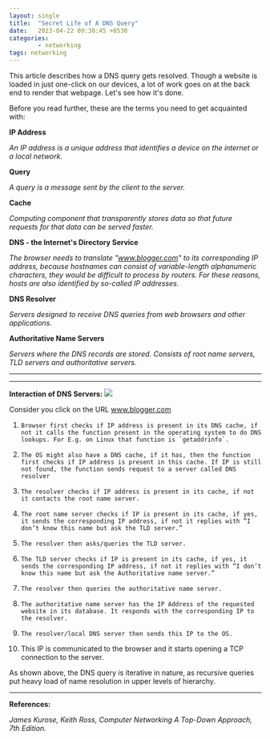 ```yaml
---
layout: single
title:  "Secret Life of A DNS Query"
date:   2023-04-22 09:30:45 +0530
categories: 
        - networking
tags: networking
---
```

This article describes how a DNS query gets resolved. Though a website is loaded in just one-click on our devices, a lot of work goes on at the back end to render that webpage. Let's see how it's done.

Before you read further, these are the terms you need to get acquainted with:

**IP Address**

*An IP address is a unique address that identifies a device on the internet or a local network.*

**Query**

*A query is a message sent by the client to the server.*

**Cache**

*Computing component that transparently stores data so that future requests for that data can be served faster.*

**DNS - the Internet's Directory Service**

*The browser needs to translate "www.blogger.com" to its corresponding IP address, because hostnames can consist of variable-length alphanumeric characters, they would be difficult to process by routers. For these reasons, hosts are also identified by so-called IP addresses.*

**DNS Resolver**

*Servers designed to receive DNS queries from web browsers and other applications.*

**Authoritative Name Servers**

*Servers where the DNS records are stored. Consists of root name servers, TLD servers and authoritative servers.*

----

****
**Interaction of DNS Servers:**
<img src="{{ site.baseurl }}/images/dns_query.jpg">

Consider you click on the URL www.blogger.com

1.     Browser first checks if IP address is present in its DNS cache, if not it calls the function present in the operating system to do DNS lookups. For E.g. on Linux that function is `getaddrinfo`.

2.     The OS might also have a DNS cache, if it has, then the function first checks if IP address is present in this cache. If IP is still not found, the function sends request to a server called DNS resolver

3.     The resolver checks if IP address is present in its cache, if not it contacts the root name server.

4.     The root name server checks if IP is present in its cache, if yes, it sends the corresponding IP address, if not it replies with “I don’t know this name but ask the TLD server.” 

5.     The resolver then asks/queries the TLD server.

6.     The TLD server checks if IP is present in its cache, if yes, it sends the corresponding IP address, if not it replies with “I don’t know this name but ask the Authoritative name server.” 

7.     The resolver then queries the authoritative name server.

8.     The authoritative name server has the IP Address of the requested website in its database. It responds with the corresponding IP to the resolver.


9.     The resolver/local DNS server then sends this IP to the OS.

10.  This IP is communicated to the browser and it starts opening a TCP connection to the server.


As shown above, the DNS query is iterative in nature, as recursive queries put heavy load of name resolution in upper levels of hierarchy.

----
**References:**

*James Kurose, Keith Ross, Computer Networking A Top-Down Approach, 7th Edition.*
